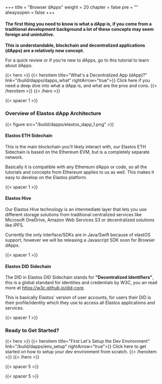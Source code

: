 
+++
title = "Browser dApps"
weight = 20
chapter = false
pre = ""
alwaysopen = false
+++

#### **The first thing you need to know is what a dApp is**, if you come from a traditional development background a lot of these concepts may seem foreign and unintuitive. 

**This is understandable, blockchain and decentralized applications (dApps) are a relatively new concept.**

For a quick review or if you're new to dApps, go to this tutorial to learn about dApps.

{{< hero >}}
    {{< heroitem title="What's a Decentralized App (dApp)?" link="/build/dapps/dapps_what" rightArrow="true">}}
        Click here if you need a deep dive into what a dApp is, and what are the pros and cons.
    {{< /heroitem >}}
{{< /hero >}}

{{< spacer 1 >}}

### Overview of Elastos dApp Architecture
 
{{< figure src="/build/dapps/elastos_dapp_1.png" >}}

#### Elastos ETH Sidechain

This is the main blockchain you'll likely interact with, our Elastos ETH Sidechain is based on the Ethereum EVM, 
but is a completely separate network.

Basically it is compatible with any Ethereum dApps or code, so all the tutorials and concepts from Ethereum applies to us as well.
This makes it easy to develop on the Elastos platform.

{{< spacer 1 >}}

#### Elastos Hive

Our Elastos Hive technology is an intermediate layer that lets you use different storage solutions from traditional
centralized services like Microsoft OneDrive, Amazon Web Services S3 or decentralized solutions like IPFS.

Currently the only interface/SDKs are in Java/Swift because of elastOS support, however we will be releasing a 
Javascript SDK soon for Browser dApps.

{{< spacer 1 >}}

#### Elastos DID Sidechain

The DID in Elastos DID Sidechain stands for **"Decentralized Identifiers"**, this is a global standard for identities
and credentials by W3C, you an read more at <a href="https://w3c.github.io/did-core/" target="_blank" onclick="event.stopPropagation();">https://w3c.github.io/did-core</a>.

This is basically Elastos' version of user accounts, for users their DID is their profile/identity which they use to
access all Elastos applications and services.
 
{{< spacer 1 >}}

### Ready to Get Started?

{{< hero >}}
    {{< heroitem title="First Let's Setup the Dev Environment" link="/build/dapps/env_setup" rightArrow="true">}}
        Click here to get started on how to setup your dev environment from scratch.
    {{< /heroitem >}}
{{< /hero >}}

{{< spacer 5 >}}
 
 <!--   
##### **elastOS** is convenient because it: 

- Enforces a set of security principles to **better protect user's data and privacy**

- Promotes using decentralized services over centralized ones 

- Offers a standardized plugin architecture and tools to make development easier

##### But it does have its restrictions, namely:

- All external data requests/connections must be whitelisted and approved by users

- All capsules/dApps must be written using the Ionic Framework

- Users need to download the elastOS app first and your dApp exists within another app 

##### What if you only want to use some components of Elastos? 

#### {{< rawhtml >}}<u>By all means we would love that!</u>{{< /rawhtml >}}

Elastos is non-profit and its ecosystem is an open-source platform developed for the public with a common goal to
create a better digital economy and world.

### Feel free to explore the Elastos ecosystem and figure out what works for you:

{{< spacer 1 >}}

{{< hero >}}
    {{< heroitem title="Elastos Core Services" link="/services/" colspan="6" >}}
     A set of useful decentralized services for dApps, including <b>storage, payment, P2P and identity solutions.</b>
    {{< /heroitem >}}
    
    {{< heroitem title="Elastos ETH Sidechain" link="https://elaeth.io" linkBlank="true" colspan="6" rightArrow="true">}}
     This Elastos EVM-compatible combines the security of Bitcoin merge-mining with Ethereum's Solidity smart
     contracts. <b>Click here to learn how to connect and use it just as you would with Ethereum.</b>
    {{< /heroitem >}}   
    
    {{< heroitem title="elajs [ALPHA]" link="/discover/tools/elajs" linkBlank="true" colspan="6" >}}
     A pre-built decentralized storage smart contract and Javascript SDK to get started on Elastos.
    {{< /heroitem >}}
    
 {{< /hero >}}
-->

{{< spacer 5 >}}
